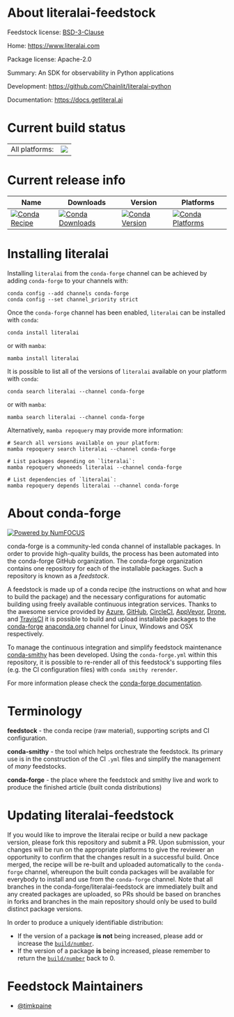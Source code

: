 About literalai-feedstock
=========================

Feedstock license: [BSD-3-Clause](https://github.com/conda-forge/literalai-feedstock/blob/main/LICENSE.txt)

Home: https://www.literalai.com

Package license: Apache-2.0

Summary: An SDK for observability in Python applications

Development: https://github.com/Chainlit/literalai-python

Documentation: https://docs.getliteral.ai

Current build status
====================


<table><tr><td>All platforms:</td>
    <td>
      <a href="https://dev.azure.com/conda-forge/feedstock-builds/_build/latest?definitionId=25143&branchName=main">
        <img src="https://dev.azure.com/conda-forge/feedstock-builds/_apis/build/status/literalai-feedstock?branchName=main">
      </a>
    </td>
  </tr>
</table>

Current release info
====================

| Name | Downloads | Version | Platforms |
| --- | --- | --- | --- |
| [![Conda Recipe](https://img.shields.io/badge/recipe-literalai-green.svg)](https://anaconda.org/conda-forge/literalai) | [![Conda Downloads](https://img.shields.io/conda/dn/conda-forge/literalai.svg)](https://anaconda.org/conda-forge/literalai) | [![Conda Version](https://img.shields.io/conda/vn/conda-forge/literalai.svg)](https://anaconda.org/conda-forge/literalai) | [![Conda Platforms](https://img.shields.io/conda/pn/conda-forge/literalai.svg)](https://anaconda.org/conda-forge/literalai) |

Installing literalai
====================

Installing `literalai` from the `conda-forge` channel can be achieved by adding `conda-forge` to your channels with:

```
conda config --add channels conda-forge
conda config --set channel_priority strict
```

Once the `conda-forge` channel has been enabled, `literalai` can be installed with `conda`:

```
conda install literalai
```

or with `mamba`:

```
mamba install literalai
```

It is possible to list all of the versions of `literalai` available on your platform with `conda`:

```
conda search literalai --channel conda-forge
```

or with `mamba`:

```
mamba search literalai --channel conda-forge
```

Alternatively, `mamba repoquery` may provide more information:

```
# Search all versions available on your platform:
mamba repoquery search literalai --channel conda-forge

# List packages depending on `literalai`:
mamba repoquery whoneeds literalai --channel conda-forge

# List dependencies of `literalai`:
mamba repoquery depends literalai --channel conda-forge
```


About conda-forge
=================

[![Powered by
NumFOCUS](https://img.shields.io/badge/powered%20by-NumFOCUS-orange.svg?style=flat&colorA=E1523D&colorB=007D8A)](https://numfocus.org)

conda-forge is a community-led conda channel of installable packages.
In order to provide high-quality builds, the process has been automated into the
conda-forge GitHub organization. The conda-forge organization contains one repository
for each of the installable packages. Such a repository is known as a *feedstock*.

A feedstock is made up of a conda recipe (the instructions on what and how to build
the package) and the necessary configurations for automatic building using freely
available continuous integration services. Thanks to the awesome service provided by
[Azure](https://azure.microsoft.com/en-us/services/devops/), [GitHub](https://github.com/),
[CircleCI](https://circleci.com/), [AppVeyor](https://www.appveyor.com/),
[Drone](https://cloud.drone.io/welcome), and [TravisCI](https://travis-ci.com/)
it is possible to build and upload installable packages to the
[conda-forge](https://anaconda.org/conda-forge) [anaconda.org](https://anaconda.org/)
channel for Linux, Windows and OSX respectively.

To manage the continuous integration and simplify feedstock maintenance
[conda-smithy](https://github.com/conda-forge/conda-smithy) has been developed.
Using the ``conda-forge.yml`` within this repository, it is possible to re-render all of
this feedstock's supporting files (e.g. the CI configuration files) with ``conda smithy rerender``.

For more information please check the [conda-forge documentation](https://conda-forge.org/docs/).

Terminology
===========

**feedstock** - the conda recipe (raw material), supporting scripts and CI configuration.

**conda-smithy** - the tool which helps orchestrate the feedstock.
                   Its primary use is in the construction of the CI ``.yml`` files
                   and simplify the management of *many* feedstocks.

**conda-forge** - the place where the feedstock and smithy live and work to
                  produce the finished article (built conda distributions)


Updating literalai-feedstock
============================

If you would like to improve the literalai recipe or build a new
package version, please fork this repository and submit a PR. Upon submission,
your changes will be run on the appropriate platforms to give the reviewer an
opportunity to confirm that the changes result in a successful build. Once
merged, the recipe will be re-built and uploaded automatically to the
`conda-forge` channel, whereupon the built conda packages will be available for
everybody to install and use from the `conda-forge` channel.
Note that all branches in the conda-forge/literalai-feedstock are
immediately built and any created packages are uploaded, so PRs should be based
on branches in forks and branches in the main repository should only be used to
build distinct package versions.

In order to produce a uniquely identifiable distribution:
 * If the version of a package **is not** being increased, please add or increase
   the [``build/number``](https://docs.conda.io/projects/conda-build/en/latest/resources/define-metadata.html#build-number-and-string).
 * If the version of a package **is** being increased, please remember to return
   the [``build/number``](https://docs.conda.io/projects/conda-build/en/latest/resources/define-metadata.html#build-number-and-string)
   back to 0.

Feedstock Maintainers
=====================

* [@timkpaine](https://github.com/timkpaine/)

